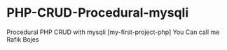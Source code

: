 # PHP-CRUD-Procedural-mysqli
Procedural PHP CRUD with mysqli [my-first-project-php]
You Can call me Rafik Bojes
